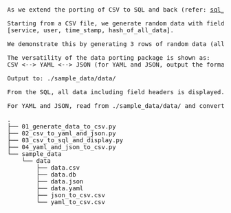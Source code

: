 <pre>
As we extend the porting of CSV to SQL and back (refer: <a href="https://github.com/ursa-mikail/sql_csv_porting">sql_csv_porting</a>), we illustrate data porting with CSV, YAML, and JSON as well.

Starting from a CSV file, we generate random data with field headers:
[service, user, time_stamp, hash_of_all_data].

We demonstrate this by generating 3 rows of random data (all fields random), such as service_hex_5_bytes, etc.

The versatility of the data porting package is shown as:
CSV <--> YAML <--> JSON (for YAML and JSON, output the formatted files).

Output to: ./sample_data/data/

From the SQL, all data including field headers is displayed.

For YAML and JSON, read from ./sample_data/data/ and convert back to CSV.

.
├── 01_generate_data_to_csv.py
├── 02_csv_to_yaml_and_json.py
├── 03_csv_to_sql_and_display.py
├── 04_yaml_and_json_to_csv.py
└── sample_data
    └── data
        ├── data.csv
        ├── data.db
        ├── data.json
        ├── data.yaml
        ├── json_to_csv.csv
        └── yaml_to_csv.csv

</pre>